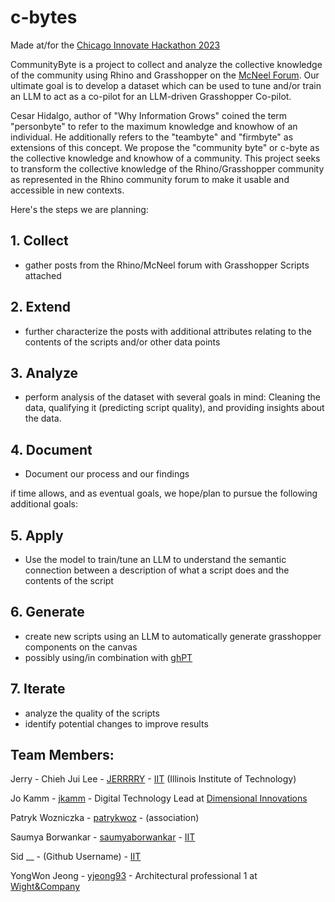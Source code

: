 # c-bytes
Made at/for the [Chicago Innovate Hackathon 2023](https://www.chicagoinnovate.tech/hackathon)

CommunityByte is a project to collect and analyze the collective knowledge of the community using Rhino and Grasshopper on the [McNeel Forum](https://discourse.mcneel.com/).  Our ultimate goal is to develop a dataset which can be used to tune and/or train an LLM to act as a co-pilot for an LLM-driven Grasshopper Co-pilot.  

Cesar Hidalgo, author of "Why Information Grows" coined the term "personbyte" to refer to the maximum knowledge and knowhow of an individual.  He additionally refers to the "teambyte" and "firmbyte" as extensions of this concept.  We propose the "community byte" or c-byte as the collective knowledge and knowhow of a community.  This project seeks to transform the collective knowledge of the Rhino/Grasshopper community as represented in the Rhino community forum to make it usable and accessible in new contexts. 

Here's the steps we are planning:

## 1. Collect
- gather posts from the Rhino/McNeel forum with Grasshopper Scripts attached 
## 2. Extend
- further characterize the posts with additional attributes relating to the contents of the scripts and/or other data points
## 3. Analyze
- perform analysis of the dataset with several goals in mind: Cleaning the data, qualifying it (predicting script quality), and providing insights about the data.
## 4. Document
- Document our process and our findings

if time allows, and as eventual goals, we hope/plan to pursue the following additional goals:
## 5. Apply
- Use the model to train/tune an LLM to understand the semantic connection between a description of what a script does and the contents of the script
## 6. Generate
- create new scripts using an LLM to automatically generate grasshopper components on the canvas
- possibly using/in combination with [ghPT](https://github.com/enmerk4r/GHPT)
## 7. Iterate
- analyze the quality of the scripts
- identify potential changes to improve results  

## Team Members:
Jerry - Chieh Jui Lee - [JERRRRY](https://github.com/JERRRRY) - [IIT](https://www.iit.edu/) (Illinois Institute of Technology) 

Jo Kamm - [jkamm](https://github.com/jkamm) - Digital Technology Lead at [Dimensional Innovations](dimin.com)

Patryk Wozniczka - [patrykwoz](https://github.com/patrykwoz) - (association)

Saumya Borwankar - [saumyaborwankar](https://github.com/saumyaborwankar) - [IIT](https://www.iit.edu/) 

Sid __ - (Github Username) - [IIT](https://www.iit.edu/) 

YongWon Jeong - [yjeong93](https://github.com/yjeong93) - Architectural professional 1 at [Wight&Company](https://www.wightco.com/)   


